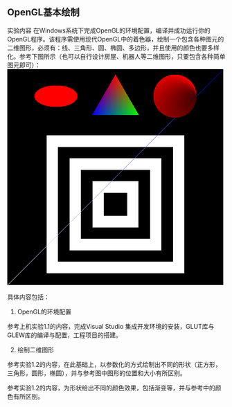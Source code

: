 ## OpenGL基本绘制

实验内容
在Windows系统下完成OpenGL的环境配置，编译并成功运行你的OpenGL程序。该程序需使用现代OpenGL中的着色器，绘制一个包含各种图元的二维图形，必须有：线、三角形、圆、椭圆、多边形，并且使用的颜色也要多样化。参考下图所示（也可以自行设计房屋、机器人等二维图形，只要包含各种简单图元即可）： 
![](https://github.com/szu-bee/computer-graphics-demos/blob/master/display/Picture1.png)


具体内容包括：

1. OpenGL的环境配置

参考上机实验1.1的内容，完成Visual Studio 集成开发环境的安装，GLUT库与GLEW库的编译与配置，工程项目的搭建。

2. 绘制二维图形

参考实验1.2的内容，在此基础上，以参数化的方式绘制出不同的形状（正方形，三角形，圆形，椭圆），并与参考图中图形的位置和大小有所区别。

参考实验1.2的内容，为形状给出不同的颜色效果，包括渐变等，并与参考中的颜色有所区别。
